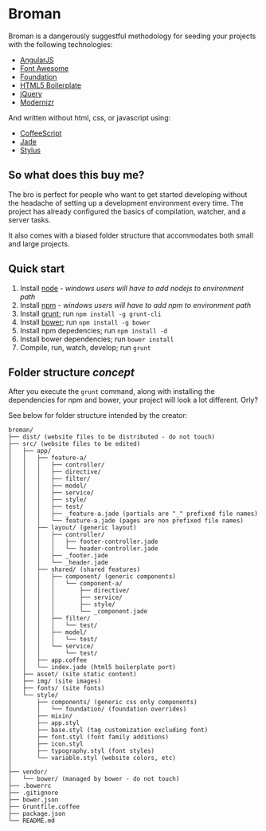 # Broman

Broman is a dangerously suggestful methodology for seeding your projects with the following technologies:

 * [AngularJS](http://angularjs.org/)
 * [Font Awesome](http://fontawesome.io/)
 * [Foundation](http://foundation.zurb.com/)
 * [HTML5 Boilerplate](http://html5boilerplate.com/)
 * [jQuery](http://jquery.com/)
 * [Modernizr](http://modernizr.com/)

And written without html, css, or javascript using:

* [CoffeeScript](http://coffeescript.org/)
* [Jade](http://jade-lang.com/)
* [Stylus](http://learnboost.github.io/stylus/)

## So what does this buy me?

The bro is perfect for people who want to get started developing without the headache of setting up a development environment every time. The project has already configured the basics of compilation, watcher, and a server tasks.

It also comes with a biased folder structure that accommodates both small and large projects.

## Quick start

1. Install [node](http://nodejs.org/) - *windows users will have to add nodejs to environment path*
2. Install [npm](http://nodejs.org/download/) - *windows users will have to add npm to environment path*
3. Install [grunt](http://gruntjs.com/); run `npm install -g grunt-cli`
4. Install [bower](http://bower.io/); run `npm install -g bower`
5. Install npm depedencies; run `npm install -d`
6. Install bower dependencies; run `bower install`
7. Compile, run, watch, develop; run `grunt`

## Folder structure *concept*

After you execute the ```grunt``` command, along with installing the dependencies for npm and bower, your project will look a lot different. Orly?

See below for folder structure intended by the creator:

```
broman/
├── dist/ (website files to be distributed - do not touch)
├── src/ (website files to be edited)
│   ├── app/
│   │   ├── feature-a/
│   │   │   ├── controller/
│   │   │   ├── directive/
│   │   │   ├── filter/
│   │   │   ├── model/
│   │   │   ├── service/
│   │   │   ├── style/
│   │   │   ├── test/
│   │   │   ├── _feature-a.jade (partials are "_" prefixed file names)
│   │   │   └── feature-a.jade (pages are non prefixed file names)
│   │   ├── layout/ (generic layout)
│   │   │   ├── controller/
│   │   │   │   ├── footer-controller.jade
│   │   │   │   └── header-controller.jade
│   │   │   ├── _footer.jade
│   │   │   └── _header.jade
│   │   ├── shared/ (shared features)
│   │   │   ├── component/ (generic components)
│   │   │   │   └── component-a/
│   │   │   │       ├── directive/
│   │   │   │       ├── service/
│   │   │   │       ├── style/
│   │   │   │       └── _component.jade
│   │   │   ├── filter/
│   │   │   │   └── test/
│   │   │   ├── model/
│   │   │   │   └── test/
│   │   │   └── service/
│   │   │       └── test/
│   │   ├── app.coffee
│   │   └── index.jade (html5 boilerplate port)
│   ├── asset/ (site static content)
│   ├── img/ (site images)
│   ├── fonts/ (site fonts)
│   └── style/
│       ├── components/ (generic css only components)
│       │   └── foundation/ (foundation overrides)
│       ├── mixin/
│       ├── app.styl
│       ├── base.styl (tag customization excluding font)
│       ├── font.styl (font family additions)
│       ├── icon.styl
│       ├── typography.styl (font styles)
│       └── variable.styl (website colors, etc)
│
├── vendor/
│   └── bower/ (managed by bower - do not touch)
├── .bowerrc
├── .gitignore
├── bower.json
├── Gruntfile.coffee
├── package.json
└── README.md
```
